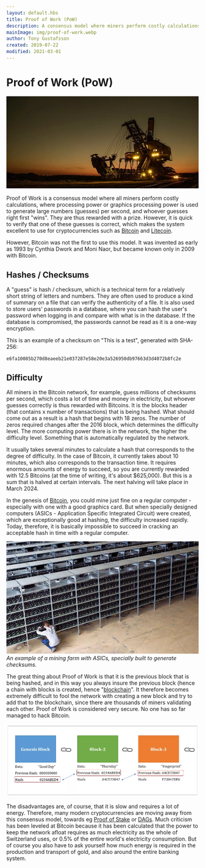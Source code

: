 ```yaml
---
layout: default.hbs
title: Proof of Work (PoW)
description: A consensus model where miners perform costly calculations to calculate millions of checksums per second, and where the winner is rewarded in the currency of the currency.
mainImage: img/proof-of-work.webp
author: Tony Gustafsson
created: 2019-07-22
modified: 2021-03-01
---
```


# Proof of Work (PoW)

![Proof of Work](../img/proof-of-work.webp 'Proof of Work')

Proof of Work is a consensus model where all miners perform costly calculations, where processing power or graphics processing power is used to generate large numbers (guesses) per second, and whoever guesses right first "wins". They are thus rewarded with a prize. However, it is quick to verify that one of these guesses is correct, which makes the system excellent to use for cryptocurrencies such as [Bitcoin](/cryptocurrencies/bitcoin.html) and [Litecoin](/cryptocurrencies/litecoin.html).

However, Bitcoin was not the first to use this model. It was invented as early as 1993 by Cynthia Dwork and Moni Naor, but became known only in 2009 with Bitcoin.

## Hashes / Checksums

A "guess" is hash / checksum, which is a technical term for a relatively short string of letters and numbers. They are often used to produce a kind of summary on a file that can verify the authenticity of a file. It is also used to store users' passwords in a database, where you can hash the user's password when logging in and compare with what is in the database. If the database is compromised, the passwords cannot be read as it is a one-way encryption.

This is an example of a checksum on "This is a test", generated with SHA-256:

```
e6fa10085b270d8eaeeb21e037287e58e20e3a526950db97663d3d4072b8fc2e
```

## Difficulty

All miners in the Bitcoin network, for example, guess millions of checksums per second, which costs a lot of time and money in electricity, but whoever guesses correctly is thus rewarded with Bitcoins. It is the blocks header (that contains x number of transactions) that is being hashed. What should come out as a result is a hash that begins with 18 zeros. The number of zeros required changes after the 2016 block, which determines the difficulty level. The more computing power there is in the network, the higher the difficulty level. Something that is automatically regulated by the network.

It usually takes several minutes to calculate a hash that corresponds to the degree of difficulty. In the case of Bitcoin, it currently takes about 10 minutes, which also corresponds to the transaction time. It requires enormous amounts of energy to succeed, so you are currently rewarded with 12.5 Bitcoins (at the time of writing, it's about $625,000). But this is a sum that is halved at certain intervals. The next halving will take place in March 2024.

In the genesis of [Bitcoin](/cryptocurrencies/bitcoin.html), you could mine just fine on a regular computer - especially with one with a good graphics card. But when specially designed computers (ASICs - Application Specific Integrated Circuit) were created, which are exceptionally good at hashing, the difficulty increased rapidly. Today, therefore, it is basically impossible to succeed in cracking an acceptable hash in time with a regular computer.

![Mining farm](../img/mining-farm.webp 'Mining farm')
_An example of a mining farm with ASICs, specially built to generate checksums._

The great thing about Proof of Work is that it is the previous block that is being hashed, and in this way you always insure the previous block (hence a chain with blocks is created, hence "[blockchain](/technology/blockchains.html)". It therefore becomes extremely difficult to fool the network with creating a new block and try to add that to the blockchain, since there are thousands of miners validating each other. Proof of Work is considered very secure. No one has so far managed to hack Bitcoin.

![Förklaring av Proof of Work](../img/proof-of-work-explanation.webp 'Förklaring av Proof of Work')

The disadvantages are, of course, that it is slow and requires a lot of energy. Therefore, many modern cryptocurrencies are moving away from this consensus model, towards eg [Proof of Stake](/technology/proof-of-stake.html) or [DAGs](/technology/directed-acyclic-graphs.html). Much criticism has been leveled at Bitcoin because it has been calculated that the power to keep the network afloat requires as much electricity as the whole of Switzerland uses, or 0.5% of the entire world's electricity consumption. But of course you also have to ask yourself how much energy is required in the production and transport of gold, and also around the entire banking system.
